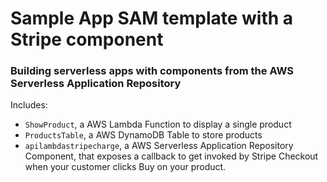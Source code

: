 # Sample App SAM template with a Stripe component

### Building serverless apps with components from the AWS Serverless Application Repository

Includes:

- `ShowProduct`, a AWS Lambda Function to display a single product
- `ProductsTable`, a AWS DynamoDB Table to store products
- `apilambdastripecharge`, a AWS Serverless Application Repository Component, that exposes a callback to get invoked by Stripe Checkout when your customer clicks Buy on your product.
